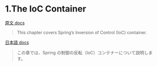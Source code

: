 # 1.The IoC Container

[原文 docs](https://docs.spring.io/spring-framework/docs/current/reference/html/core.html#beans)
> This chapter covers Spring’s Inversion of Control (IoC) container.

[日本語 docs](https://spring.pleiades.io/spring-framework/docs/current/reference/html/core.html#beans)
> この章では、Spring の制御の反転（IoC）コンテナーについて説明します。